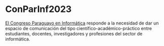 # ConParInf2023
[El Congreso Paraguayo en Informática](https://congreso-paraguayo-en-informatica.github.io/ConParInf2023/) responde a la necesidad de dar un espacio de comunicación del tipo científico-académico-práctico entre estudiantes, docentes, investigadores y profesiones del sector de informática.
